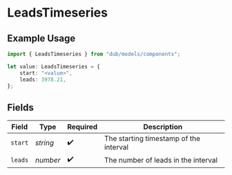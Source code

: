 # LeadsTimeseries

## Example Usage

```typescript
import { LeadsTimeseries } from "dub/models/components";

let value: LeadsTimeseries = {
    start: "<value>",
    leads: 3978.21,
};
```

## Fields

| Field                                  | Type                                   | Required                               | Description                            |
| -------------------------------------- | -------------------------------------- | -------------------------------------- | -------------------------------------- |
| `start`                                | *string*                               | :heavy_check_mark:                     | The starting timestamp of the interval |
| `leads`                                | *number*                               | :heavy_check_mark:                     | The number of leads in the interval    |
